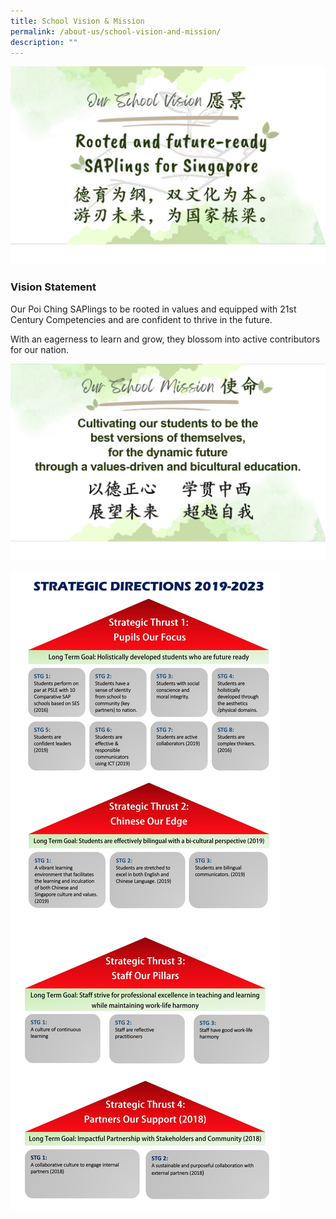 ```yaml
---
title: School Vision & Mission
permalink: /about-us/school-vision-and-mission/
description: ""
---
```

![](/images/pcs%20vision.jpg)




### Vision Statement
   Our Poi Ching SAPlings to be rooted in values and equipped with 21st Century Competencies and are confident to thrive in the future.

With an eagerness to learn and grow, they blossom into active contributors for our nation.

![](/images/pcs%20mission.jpg)


![](/images/STRATEGIC-DIRECTIONS-2019-2023.jpg)